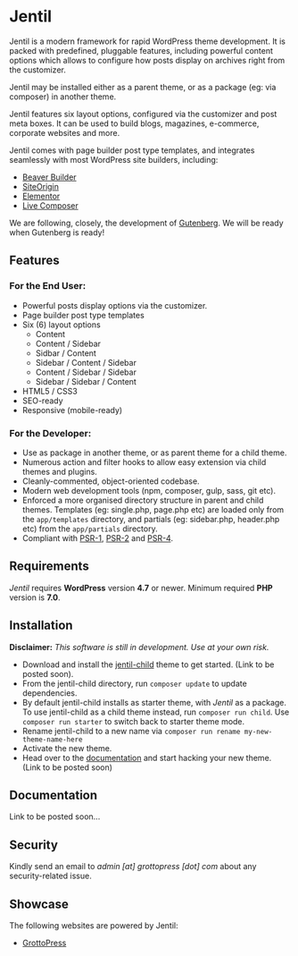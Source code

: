 # Jentil

Jentil is a modern framework for rapid WordPress theme development. It is packed with predefined, pluggable features, including powerful content options which allows to configure how posts display on archives right from the customizer.

Jentil may be installed either as a parent theme, or as a package (eg: via composer) in another theme.

Jentil features six layout options, configured via the customizer and post meta boxes. It can be used to build blogs, magazines, e-commerce, corporate websites and more.

Jentil comes with page builder post type templates, and integrates seamlessly with most WordPress site builders, including:

- [Beaver Builder](https://wordpress.org/plugins/beaver-builder-lite-version/)
- [SiteOrigin](https://wordpress.org/plugins/siteorigin-panels/)
- [Elementor](https://wordpress.org/plugins/elementor/)
- [Live Composer](https://wordpress.org/plugins/live-composer-page-builder/)

We are following, closely, the development of [Gutenberg](https://wordpress.org/plugins/gutenberg/). We will be ready when Gutenberg is ready!

## Features

### For the End User:
- Powerful posts display options via the customizer.
- Page builder post type templates
- Six (6) layout options  
    * Content
    * Content / Sidebar
    * Sidbar / Content
    * Sidebar / Content / Sidebar
    * Content / Sidebar / Sidebar
    * Sidebar / Sidebar / Content
- HTML5 / CSS3
- SEO-ready
- Responsive (mobile-ready)

### For the Developer:
- Use as package in another theme, or as parent theme for a child theme.
- Numerous action and filter hooks to allow easy extension via child themes and plugins.
- Cleanly-commented, object-oriented codebase.
- Modern web development tools (npm, composer, gulp, sass, git etc).
- Enforced a more organised directory structure in parent and child themes. Templates (eg: single.php, page.php etc) are loaded only from the `app/templates` directory, and partials (eg: sidebar.php, header.php etc) from the `app/partials` directory.
- Compliant with [PSR-1](http://www.php-fig.org/psr/psr-1/), [PSR-2](http://www.php-fig.org/psr/psr-2/) and [PSR-4](http://www.php-fig.org/psr/psr-4/).

## Requirements

*Jentil* requires **WordPress** version **4.7** or newer. Minimum required **PHP** version is **7.0**.

## Installation

**Disclaimer:** *This software is still in development. Use at your own risk.*

- Download and install the [jentil-child](#) theme to get started. (Link to be posted soon).
- From the jentil-child directory, run `composer update` to update dependencies.
- By default jentil-child installs as starter theme, with *Jentil* as a package. To use jentil-child as a child theme instead, run `composer run child`. Use `composer run starter` to switch back to starter theme mode.
- Rename jentil-child to a new name via `composer run rename my-new-theme-name-here`
- Activate the new theme.
- Head over to the [documentation](#) and start hacking your new theme. (Link to be posted soon)

## Documentation

Link to be posted soon...

## Security

Kindly send an email to *admin [at] grottopress [dot] com* about any security-related issue.

## Showcase

The following websites are powered by Jentil:

- [GrottoPress](https://www.grottopress.com)
